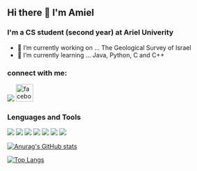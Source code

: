 ## Hi there 👋 I'm Amiel 
### I'm a CS student (second year) at Ariel Univerity 

- 🔭 I’m currently working on ... The Geological Survey of Israel 
- 🌱 I’m currently learning ... Java, Python, C and C++
### connect with me:
[<img src='https://img.shields.io/badge/Gmail-D14836?style=for-the-badge&logo=gmail&logoColor=white'>](amiel349@gmail.com)
[<img src='https://cdn.jsdelivr.net/npm/simple-icons@3.0.1/icons/facebook.svg' alt='facebook' height='40'>](https://www.facebook.com/amiel.lejzor)

### Lenguages and Tools
<img src='https://img.shields.io/badge/Java-ED8B00?style=for-the-badge&logo=java&logoColor=white' />
<img src='https://img.shields.io/badge/C%2B%2B-00599C?style=for-the-badge&logo=c%2B%2B&logoColor=white' />
<img src='https://img.shields.io/badge/C-00599C?style=for-the-badge&logo=c&logoColor=white' />
<img src='https://img.shields.io/badge/Python-FFD43B?style=for-the-badge&logo=python&logoColor=darkgreen' />
<img src='https://img.shields.io/badge/MySQL-00000F?style=for-the-badge&logo=mysql&logoColor=white' />
<img src='https://img.shields.io/badge/Git-F05032?style=for-the-badge&logo=git&logoColor=white' />
<img src='https://img.shields.io/badge/Linux-FCC624?style=for-the-badge&logo=linux&logoColor=black' />

[![Anurag's GitHub stats](https://github-readme-stats.vercel.app/api?username=amiel349)](https://github.com/amiel349)

[![Top Langs](https://github-readme-stats.vercel.app/api/top-langs/?username=amiel349)](https://github.com/amiel349)




